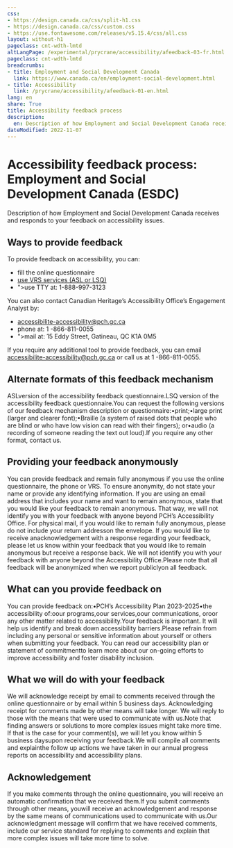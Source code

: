 ```yaml
---
css:
- https://design.canada.ca/css/split-h1.css
- https://design.canada.ca/css/custom.css
- https://use.fontawesome.com/releases/v5.15.4/css/all.css
layout: without-h1
pageclass: cnt-wdth-lmtd
altLangPage: /experimental/prycrane/accessibility/afeedback-03-fr.html
pageclass: cnt-wdth-lmtd
breadcrumbs:
- title: Employment and Social Development Canada
  link: https://www.canada.ca/en/employment-social-development.html
- title: Accessibility
  link: /prycrane/accessibility/afeedback-01-en.html  
lang: en
share: True
title: Accessibility feedback process
description: 
  en: Description of how Employment and Social Development Canada receives and responds to your feedback on accessibility issues. 
dateModified: 2022-11-07
---
```

<h1 property="name" id="wb-cont" dir="ltr"><span class="stacked"><span>Accessibility feedback process</span>: <span>Employment and Social Development Canada (ESDC)</span></span></h1>
<p>Description of how Employment and Social Development Canada receives and responds to your feedback on accessibility issues.</p>	

<h2>Ways to provide feedback</h2>
  
<p>To provide feedback on accessibility, you can:</p>
<ul class="fa-ul">
      <li><span class="fa-li"><span class="fas fa-check-square"></span></span>fill the online questionnaire</li>
      <li><span class="fa-li"><span class="fas fa-sign-language"></span></span><a href="https://srvcanadavrs.ca/en/">use VRS services (ASL or LSQ)</a></li>
      <li><span class="fa-li"><span class="fas fas fa-tty"></i>"></span></span>use TTY at: 1-888-997-3123</li>
</ul>  
 
  
  <p>You can also contact Canadian Heritage’s Accessibility Office’s Engagement Analyst by:</p>
  
  <ul class="fa-ul">
      <li><span class="fa-li"><span class="fas fa-envelope-square"></span></span><a href="mailto:accessibilite-accessibility@pch.gc.ca">accessibilite-accessibility@pch.gc.ca</a></li>
      <li><span class="fa-li"><span class="fas fa-phone"></span></span>phone at: 1 -866-811-0055</li>
      <li><span class="fa-li"><span class="fas fa-mailbox"></i>"></span></span>mail at: 15 Eddy Street, Gatineau, QC K1A 0M5</li>
</ul>  
<i class="fas fa-mailbox"></i>
  
  
<p>If you require any additional tool to provide feedback, you can email <a href="mailto:accessibilite-accessibility@pch.gc.ca">accessibilite-accessibility@pch.gc.ca</a> or call us at 1 -866-811-0055.</p>
  
  <h2>Alternate formats of this feedback mechanism</h2>
ASLversion of the accessibility feedback questionnaire.LSQ version of the accessibility feedback questionnaire.You can request the following versions of our feedback mechanism description or questionnaire:•print;•large print (larger and clearer font);•Braille (a system of raised dots that people who are blind or who have low vision can read with their fingers); or•audio (a recording of someone reading the text out loud).If you require any other format, contact us.
  
  <h2>Providing your feedback anonymously</h2>
  You can provide feedback and remain fully anonymous if you use the online questionnaire, the phone or VRS. To ensure anonymity, do not state your name or provide any identifying information. 
If you are using an email address that includes your name and want to remain anonymous, state that you would like your feedback to remain anonymous. That way, we will not identify you with your feedback with anyone beyond PCH’s Accessibility Office. For physical mail, if you would like to remain fully anonymous, please do not include your return addresson the envelope. If you would like to receive anacknowledgement with a response regarding your feedback, please let us know within your feedback that you would like to remain anonymous but receive a response back. We will not identify you with your feedback with anyone beyond the Accessibility Office.Please note that all feedback will be anonymized when we report publiclyon all feedback. 
  
  <h2>What can you provide feedback on</h2>
  
You can provide feedback on:•PCH’s Accessibility Plan 2023-2025•the accessibility of:oour programs,oour services,oour communications, oroor any other matter related to accessibility.Your feedback is important. It will help us identify and break down accessibility barriers.Please refrain from including any personal or sensitive information about yourself or others when submitting your feedback. You can read our accessibility plan or statement of commitmentto learn more about our on-going efforts to improve accessibility and foster disability inclusion.
  
  <h2>What we will do with your feedback</h2>
  We will acknowledge receipt by email to comments received through the online questionnaire or by email within 5 business days. 
Acknowledging receipt for comments made by other means will take longer. We will reply to those with the means that were used to communicate with us.Note that finding answers or solutions to more complex issues might take more time. If that is the case for your comment(s), we will let you know within 5 business daysupon receiving your feedback.We will compile all comments and explainthe follow up actions we have taken in our annual progress reports on accessibility and accessibility plans.
  
  <h2>Acknowledgement</h2>
 If you make comments through the online questionnaire, you will receive an automatic confirmation that we received them.If you submit comments through other means, youwill receive an acknowledgement and response by the same means of communications used to communicate with us.Our acknowledgment message will confirm that we have received comments, include our service standard for replying to comments and explain that more complex issues will take more time to solve.


